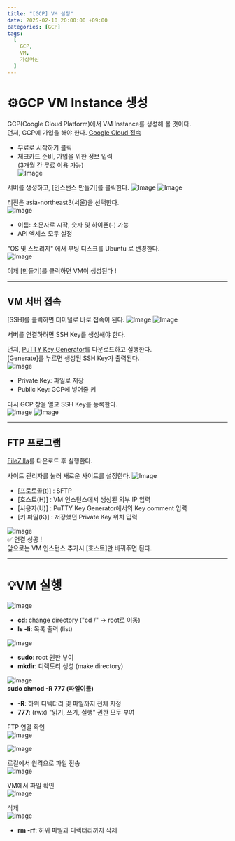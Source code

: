 ```yaml
---
title: "[GCP] VM 설정"
date: 2025-02-10 20:00:00 +09:00
categories: [GCP]
tags:
  [
    GCP,
    VM,
    가상머신
  ]
---
```


# **⚙️GCP VM Instance 생성**

GCP(Coogle Cloud Platform)에서 VM Instance를 생성해 볼 것이다.  
먼저, GCP에 가입을 해야 한다. [Google Cloud 접속](https://cloud.google.com)  

- 무료로 시작하기 클릭
- 체크카드 준비, 가입을 위한 정보 입력  
  (3개월 간 무료 이용 가능)  
![Image](https://github.com/user-attachments/assets/47fcea43-3820-427e-93c5-959d1d0aea0a)

서버를 생성하고, [인스턴스 만들기]를 클릭한다.
![Image](https://github.com/user-attachments/assets/20c5cf5e-8dd7-4fbd-ad7b-a42b525c0cca)
![Image](https://github.com/user-attachments/assets/3ef7dc05-a476-4780-b382-8f27518ef16c)

리전은 asia-northeast3(서울)을 선택한다.  
![Image](https://github.com/user-attachments/assets/5e65bd39-b94a-4636-8453-13205450ca70)
- 이름: 소문자로 시작, 숫자 및 하이픈(-) 가능
- API 엑세스 모두 설정

"OS 및 스토리지" 에서 부팅 디스크를 Ubuntu 로 변경한다.  
![Image](https://github.com/user-attachments/assets/c6e00a1d-a23e-4255-97e2-52ce4a9714a1)

이제 [만들기]를 클릭하면 VM이 생성된다 !

---

## **VM 서버 접속**

[SSH]를 클릭하면 터미널로 바로 접속이 된다.
![Image](https://github.com/user-attachments/assets/782bdd92-a191-4ef1-9c04-07ef08aea77e) 
![Image](https://github.com/user-attachments/assets/d05808e0-01d4-4aaf-b2d5-ae0cde3f2801)

서버를 연결하려면 SSH Key를 생성해야 한다.

먼저, [PuTTY Key Generator](https://www.chiark.greenend.org.uk/~sgtatham/putty/latest.html)를 다운로드하고 실행한다.  
[Generate]를 누르면 생성된 SSH Key가 출력된다.  
![Image](https://github.com/user-attachments/assets/d87e4d69-3828-48e7-9522-75c52316c6ef)

- Private Key: 파일로 저장
- Public Key: GCP에 넣어줄 키

다시 GCP 창을 열고 SSH Key를 등록한다.  
![Image](https://github.com/user-attachments/assets/31491d4c-cd08-4beb-9fa5-3c3b6b4c1c86) 
![Image](https://github.com/user-attachments/assets/00f44e2c-82c5-4716-9f68-127c1da4d05a)

---

## **FTP 프로그램**

[FileZilla](https://filezilla-project.org/)를 다운로드 후 실행한다. 

사이트 관리자를 눌러 새로운 사이트를 설정한다.
![Image](https://github.com/user-attachments/assets/2cdec23a-40ea-4157-808a-3021dede6ff3)

- [프로토콜(t)] : SFTP
- [호스트(H)] : VM 인스턴스에서 생성된 외부 IP 입력
- [사용자(U)] : PuTTY Key Generator에서의 Key comment 입력
- [키 파일(K)] : 저장했던 Private Key 위치 입력

![Image](https://github.com/user-attachments/assets/cdd5fe97-de1f-4635-8a87-46930f2903c5)  
✅ 연결 성공 !  
앞으로는 VM 인스턴스 추가시 [호스트]만 바꿔주면 된다.  

---

# **💡VM 실행**

![Image](https://github.com/user-attachments/assets/248dbf53-9775-4e9f-9406-2d9522773109)  
- **cd**: change directory ("cd /" → root로 이동)
- **ls -li**: 목록 출력 (list)

![Image](https://github.com/user-attachments/assets/423b68a8-d84a-4cb2-8ac2-8a0f3413d6ce)  
- **sudo**: root 권한 부여
- **mkdir**: 디렉토리 생성 (make directory)

![Image](https://github.com/user-attachments/assets/426147ca-a13c-4c9f-90a3-b4a66823bcca)  
**sudo chmod -R 777 (파일이름)**
- **-R**: 하위 디텍터리 및 파일까지 전체 지정
- **777**: (rwx) "읽기, 쓰기, 실행" 권한 모두 부여

FTP 연결 확인  
![Image](https://github.com/user-attachments/assets/10c19f14-068a-4615-ac63-d061a05f5e2c)  

![Image](https://github.com/user-attachments/assets/395d499e-4a25-4f3a-a8fb-a9b0345314a6)

로컬에서 원격으로 파일 전송  
![Image](https://github.com/user-attachments/assets/6ce76250-a725-4330-9198-ad3fc5555b9f)

VM에서 파일 확인  
![Image](https://github.com/user-attachments/assets/9fdea34c-f47d-46ab-81c7-a026c3924dbf)

삭제  
![Image](https://github.com/user-attachments/assets/03a02e6d-caf6-4354-b141-dfe154ede5d8)  
- **rm -rf**: 하위 파일과 디렉터리까지 삭제